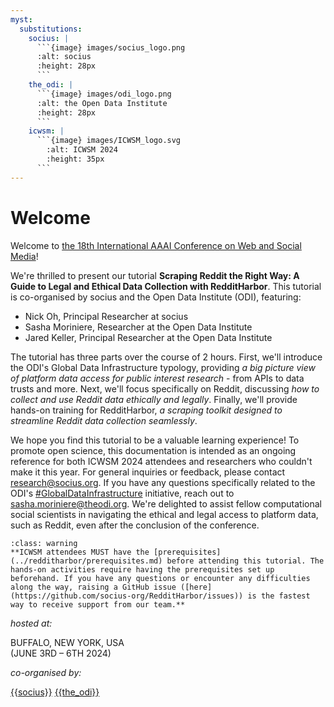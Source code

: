 ```yaml
---
myst:
  substitutions:
    socius: |
      ```{image} images/socius_logo.png
      :alt: socius
      :height: 28px
      ```
    the_odi: |
      ```{image} images/odi_logo.png
      :alt: the Open Data Institute
      :height: 28px
      ```
    icwsm: |
      ```{image} images/ICWSM_logo.svg
        :alt: ICWSM 2024
        :height: 35px
      ```
---
```


# Welcome 

Welcome to [the 18th International AAAI Conference on Web and Social Media](https://icwsm.org/2024/index.html/)! 

We're thrilled to present our tutorial **Scraping Reddit the Right Way: A Guide to Legal and Ethical Data Collection with RedditHarbor**. This tutorial is co-organised by socius and the Open Data Institute (ODI), featuring:

- Nick Oh, Principal Researcher at socius  
- Sasha Moriniere, Researcher at the Open Data Institute
- Jared Keller, Principal Researcher at the Open Data Institute

The tutorial has three parts over the course of 2 hours. First, we'll introduce the ODI's Global Data Infrastructure typology, providing *a big picture view of platform data access for public interest research* - from APIs to data trusts and more. Next, we'll focus specifically on Reddit, discussing *how to collect and use Reddit data ethically and legally*. Finally, we'll provide hands-on training for RedditHarbor, *a scraping toolkit designed to streamline Reddit data collection seamlessly*. 

We hope you find this tutorial to be a valuable learning experience! To promote open science, this documentation is intended as an ongoing reference for both ICWSM 2024 attendees and researchers who couldn't make it this year. For general inquiries or feedback, please contact research@socius.org. If you have any questions specifically related to the ODI's [#GlobalDataInfrastructure](https://theodi.org/insights/projects/global-data-infrastructure/) initiative, reach out to sasha.moriniere@theodi.org. We're delighted to assist fellow computational social scientists in navigating the ethical and legal access to platform data, such as Reddit, even after the conclusion of the conference.

```{admonition} For ICWSM 2024 attendees 
:class: warning 
**ICWSM attendees MUST have the [prerequisites](../redditharbor/prerequisites.md) before attending this tutorial. The hands-on activities require having the prerequisites set up beforehand. If you have any questions or encounter any difficulties along the way, raising a GitHub issue ([here](https://github.com/socius-org/RedditHarbor/issues)) is the fastest way to receive support from our team.**
```

*hosted at:*

BUFFALO, NEW YORK, USA
<br>
(JUNE 3RD – 6TH 2024)

*co-organised by:*

[{{socius}}](https://socius.org/) [{{the_odi}}](https://theodi.org/)